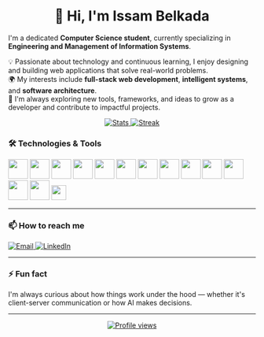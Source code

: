 <h1 align="center">👋 Hi, I'm Issam Belkada</h1>

I'm a dedicated **Computer Science student**, currently specializing in **Engineering and Management of Information Systems**.

💡 Passionate about technology and continuous learning, I enjoy designing and building web applications that solve real-world problems.  
🌍 My interests include **full-stack web development**, **intelligent systems**, and **software architecture**.  
🚀 I'm always exploring new tools, frameworks, and ideas to grow as a developer and contribute to impactful projects.


<p align="center">
  <a href="https://github.com/issam-belkada">
    <img src="https://github-readme-stats.vercel.app/api?username=issam-belkada&show_icons=true&theme=shades-of-purple&count_private=true" alt="Stats" />
  </a>
  <a href="https://github-readme-streak-stats.herokuapp.com/?user=issam-belkada&theme=shades-of-purple&hide_border=true">
    <img src="https://github-readme-streak-stats.herokuapp.com/?user=issam-belkada&theme=shades-of-purple&hide_border=true" alt="Streak" />
  </a>
</p>

### 🛠️ Technologies & Tools  
<p align="left">
  <img src="https://cdn.jsdelivr.net/gh/devicons/devicon/icons/java/java-original.svg" width="40" />
  <img src="https://cdn.jsdelivr.net/gh/devicons/devicon/icons/python/python-original.svg" width="40" />
  <img src="https://cdn.jsdelivr.net/gh/devicons/devicon/icons/c/c-original.svg" width="40" />
  <img src="https://cdn.jsdelivr.net/gh/devicons/devicon/icons/html5/html5-original.svg" width="40" />
  <img src="https://cdn.jsdelivr.net/gh/devicons/devicon/icons/css3/css3-original.svg" width="40" />
  <img src="https://cdn.jsdelivr.net/gh/devicons/devicon/icons/javascript/javascript-original.svg" width="40" />
  <img src="https://cdn.jsdelivr.net/gh/devicons/devicon/icons/php/php-original.svg" width="40" />
  <img src="https://cdn.jsdelivr.net/gh/devicons/devicon/icons/laravel/laravel-original.svg" width="40" />
  <img src="https://cdn.jsdelivr.net/gh/devicons/devicon/icons/react/react-original.svg" width="40" />
  <img src="https://cdn.jsdelivr.net/gh/devicons/devicon/icons/nodejs/nodejs-original.svg" width="40" />
  <img src="https://cdn.jsdelivr.net/gh/devicons/devicon/icons/mysql/mysql-original.svg" width="40" />
  <img src="https://cdn.jsdelivr.net/gh/devicons/devicon/icons/mongodb/mongodb-original.svg" width="40" />
  <img src="https://cdn.jsdelivr.net/gh/devicons/devicon/icons/github/github-original.svg" width="40" />
  <img src="https://img.shields.io/badge/Canva-00C4CC?style=flat&logo=Canva&logoColor=white" height="30" />
</p>


---

### 📫 How to reach me

<p align="left">
  <a href="mailto:belkadaissam@gmail.com" target="_blank">
    <img src="https://img.shields.io/badge/Gmail-D14836?style=for-the-badge&logo=gmail&logoColor=white" alt="Email" />
  </a>
  <a href="https://www.linkedin.com/in/issam-belkada-735886311/" target="_blank">
    <img src="https://img.shields.io/badge/LinkedIn-0077B5?style=for-the-badge&logo=linkedin&logoColor=white" alt="LinkedIn" />
  </a>
</p>


---

### ⚡ Fun fact  
I'm always curious about how things work under the hood — whether it's client-server communication or how AI makes decisions.

---

<div align="center">
  <a href="https://github.com/issam-belkada">
    <img src="https://komarev.com/ghpvc/?username=issam-belkada&color=ff69b4" alt="Profile views" />
  </a>
</div>
